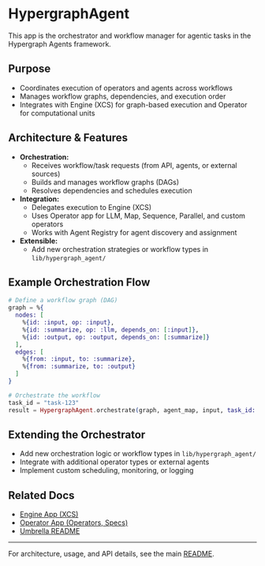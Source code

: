 # HypergraphAgent

This app is the orchestrator and workflow manager for agentic tasks in the Hypergraph Agents framework.

## Purpose
- Coordinates execution of operators and agents across workflows
- Manages workflow graphs, dependencies, and execution order
- Integrates with Engine (XCS) for graph-based execution and Operator for computational units

## Architecture & Features
- **Orchestration:**
  - Receives workflow/task requests (from API, agents, or external sources)
  - Builds and manages workflow graphs (DAGs)
  - Resolves dependencies and schedules execution
- **Integration:**
  - Delegates execution to Engine (XCS)
  - Uses Operator app for LLM, Map, Sequence, Parallel, and custom operators
  - Works with Agent Registry for agent discovery and assignment
- **Extensible:**
  - Add new orchestration strategies or workflow types in `lib/hypergraph_agent/`

## Example Orchestration Flow
```elixir
# Define a workflow graph (DAG)
graph = %{
  nodes: [
    %{id: :input, op: :input},
    %{id: :summarize, op: :llm, depends_on: [:input]},
    %{id: :output, op: :output, depends_on: [:summarize]}
  ],
  edges: [
    %{from: :input, to: :summarize},
    %{from: :summarize, to: :output}
  ]
}

# Orchestrate the workflow
task_id = "task-123"
result = HypergraphAgent.orchestrate(graph, agent_map, input, task_id: task_id)
```

## Extending the Orchestrator
- Add new orchestration logic or workflow types in `lib/hypergraph_agent/`
- Integrate with additional operator types or external agents
- Implement custom scheduling, monitoring, or logging

## Related Docs
- [Engine App (XCS)](../engine/README.md)
- [Operator App (Operators, Specs)](../operator/README.md)
- [Umbrella README](../../a2a_agent_umbrella/README.md)

---

For architecture, usage, and API details, see the main [README](../../README.md).

